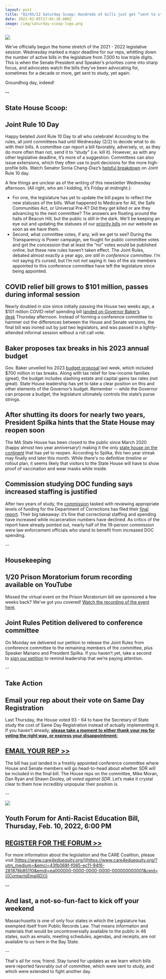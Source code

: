 ```yaml
---
layout: post
title: "02/05/22 Saturday Scoop: Hundreds of bills just got “sent to study”"
date: 2022-02-05T17:01:10.606Z
image: /img/saturday-scoop-logo.png
---
```

![](https://nvlupin.blob.core.windows.net/images/van/EA/EA007/1/90151/images/Saturday%20Scoop.png)

We’ve officially begun the home stretch of the 2021 - 2022 legislative session. Wednesday marked a major deadline for our reps, whittling down the number of active bills in the legislature from 7,000 to low triple digits. This is when the Senate President and Speaker’s priorities come into sharp focus, and advocates watch the bills they’ve been advocating for, sometimes for a decade or more, get sent to study, yet again.

Groundhog day, indeed!

**\--**

## **State House Scoop:**



## **Joint Rule 10 Day**

Happy belated Joint Rule 10 Day to all who celebrate! According to the rules, all joint committees had until Wednesday (2/2) to decide what to do with their bills. A committee can report a bill favorably, adversely, or, as they do more often than not, send it to “study” (i.e. kill it). However, as with any other legislative deadline, it’s more of a suggestion. Committees can also issue extensions, which they often use to punt decisions for the more high-profile bills. Watch Senator Sonia Chang-Diaz’s [helpful breakdown](https://twitter.com/SenChangDiaz/status/1487097521172328450?utm_medium=&emci=43fb068f-f085-ec11-94f6-281878b85110&emdi=ea000000-0000-0000-0000-000000000001&ceid={{ContactsEmailID}}) on Joint Rule 10 day.

A few things are unclear as of the writing of this newsletter Wednesday afternoon. (All right, who am I kidding, it’s Friday at midnight.):

* For one, the legislature has yet to update the bill pages to reflect the new statuses of the bills. What happened to Medicare for All, the Safe Communities Act, or Universal Pre-K? Did they get killed or are they advancing to the next committee? The answers are floating around the halls of Beacon Hill, but the public is still in the dark. We'll be keeping an eye out and updating the statuses of our [priority bills](https://actonmass.org/bills?utm_medium=&emci=43fb068f-f085-ec11-94f6-281878b85110&emdi=ea000000-0000-0000-0000-000000000001&ceid={{ContactsEmailID}}) on our website as soon as we have them.
* Second, what committee votes, if any, will we get to see? During the Transparency is Power campaign, we fought for public committee votes and got the concession that at least the “no” votes would be published online, but these new rules haven’t taken effect. The Joint Rules, debated almost exactly a year ago, *are still in conference committee.* I’m not saying it’s cursed, but I’m not *not* saying it: two of the six members appointed to this conference committee have left the legislature since being appointed.

## **COVID relief bill grows to $101 million, passes during informal session**

Nearly doubled in size since initially passing the House two weeks ago, a $101 million COVID relief spending bill [landed on Governor Baker’s desk](https://commonwealthmagazine.org/state-government/covid-spending-bill-grows-to-101m-passes-within-hours/?utm_medium=&emci=43fb068f-f085-ec11-94f6-281878b85110&emdi=ea000000-0000-0000-0000-000000000001&ceid={{ContactsEmailID}}) Thursday afternoon. Instead of forming a conference committee to hammer out the differences between the House and Senate versions, the final bill was ironed out by just two legislators, and was passed in a lightly-attended informal session without a roll call vote. 

## **Baker proposes tax breaks in his 2023 annual budget**

Gov. Baker unveiled his 2023 [budget proposal](https://www.wbur.org/news/2022/01/27/massachusetts-tax-proposal-charlie-baker?utm_medium=&emci=43fb068f-f085-ec11-94f6-281878b85110&emdi=ea000000-0000-0000-0000-000000000001&ceid={{ContactsEmailID}}) last week, which included $700 million in tax breaks. Along with tax relief for low-income families (great), the budget includes slashing estate and capital gains tax rates (not great). State House leadership has yet to take a clear position on this and other elements of the Governor’s budget. Remember -- while the Governor can propose a budget, the legislature ultimately controls the state’s purse strings.

## **After shutting its doors for nearly two years, President Spilka hints that the State House may reopen soon**

The MA State House has been closed to the public since March 2020 (happy almost two year anniversary!) making it the only [state house on the continent](https://www.bostonglobe.com/2021/11/14/metro/after-600-days-massachusetts-state-house-remains-closed-public-it-appears-be-only-state-capitol-still-shut-this-continent/?event=event25&utm_medium=&emci=317df342-9449-ec11-9820-c896653b26c8&emdi=ea000000-0000-0000-0000-000000000001&ceid=%7B%7BContactsEmailID%7D%7D&) that has yet to reopen. According to Spilka, this two year streak may finally end later this month. While there's no definitive timeline or rollout plan, it seems likely that visitors to the State House will have to show proof of vaccination and wear masks while inside.

## **Commission studying DOC funding says increased staffing is justified**

After two years of study, the [commission](http://correctionalfunding.com/?utm_medium=&emci=43fb068f-f085-ec11-94f6-281878b85110&emdi=ea000000-0000-0000-0000-000000000001&ceid={{ContactsEmailID}}) tasked with reviewing appropriate levels of funding for the Department of Corrections has filed their [final report](https://correctionalfunding.com/wp-content/uploads/2022/01/Final-Report-of-the-Special-Commission-on-Correctional-Spending-For-Filing.pdf?utm_medium=&emci=43fb068f-f085-ec11-94f6-281878b85110&emdi=ea000000-0000-0000-0000-000000000001&ceid={{ContactsEmailID}}). Their big takeaway: it’s fine that correctional staffing and spending have increased while incarceration numbers have declined. As critics of the report have already pointed out, nearly half of the 19-person commission were law enforcement officials who stand to benefit from increased DOC spending.

\--

## **Housekeeping**



## **1/20 Prison Moratorium forum recording available on YouTube**

Missed the virtual event on the Prison Moratorium bill we sponsored a few weeks back? We’ve got you covered! [Watch the recording of the event here](https://www.youtube.com/watch?v=VLv2M58E3CE&utm_medium=&emci=43fb068f-f085-ec11-94f6-281878b85110&emdi=ea000000-0000-0000-0000-000000000001&ceid={{ContactsEmailID}}).

## **Joint Rules Petition delivered to conference committee** 

On Monday we delivered our petition to release the Joint Rules from conference committee to the remaining members of the committee, plus Speaker Mariano and President Spilka. If you haven’t yet, take a second to [sign our petition](https://secure.everyaction.com/zaO01swsmkutItL0UOIFEw2?utm_medium=&emci=43fb068f-f085-ec11-94f6-281878b85110&emdi=ea000000-0000-0000-0000-000000000001&ceid={{ContactsEmailID}}) to remind leadership that we’re paying attention.

\--

## **Take Action**



## **Email your rep about their vote on Same Day Registration**

Last Thursday, the House voted 93 - 64 to have the Secretary of State study the cost of Same Day Registration instead of actually implementing it. If you haven’t already, **[please take a moment to either thank your rep for voting the right way, or express your disappointment:](https://secure.everyaction.com/bIbF4DSE30uu4ihl2uVESw2?utm_medium=&emci=43fb068f-f085-ec11-94f6-281878b85110&emdi=ea000000-0000-0000-0000-000000000001&ceid={{ContactsEmailID}})**



## **[EMAIL YOUR REP >>](https://secure.everyaction.com/bIbF4DSE30uu4ihl2uVESw2?utm_medium=&emci=43fb068f-f085-ec11-94f6-281878b85110&emdi=ea000000-0000-0000-0000-000000000001&ceid={{ContactsEmailID}})**

The bill has just landed in a freshly appointed conference committee where House and Senate members will go head-to-head about whether SDR will be included in the final bill. The House reps on the committee, Mike Moran, Dan Ryan and Shawn Dooley, *all voted against SDR*. Let’s make it crystal clear to them how incredibly unpopular their position is.

\--

![](https://nvlupin.blob.core.windows.net/images/van/EA/EA007/1/90151/images/Youth%20Forum%20Mass.png)

## **Youth Forum for Anti-Racist Education Bill, Thursday, Feb. 10, 2022, 6:00 PM**



## **[REGISTER FOR THE FORUM >>](https://us02web.zoom.us/webinar/register/WN_QJXT4IbITp2J5olktNdolQ?utm_medium=&emci=43fb068f-f085-ec11-94f6-281878b85110&emdi=ea000000-0000-0000-0000-000000000001&ceid={{ContactsEmailID}})**

For more information about the legislation and the CARE Coalition, please visit [https://www.care4eduequity.org/](https://www.care4eduequity.org/?utm_medium=&emci=43fb068f-f085-ec11-94f6-281878b85110&emdi=ea000000-0000-0000-0000-000000000001&ceid={{ContactsEmailID}})

**\--**

## **And last, a not-so-fun-fact to kick off your weekend**

Massachusetts is one of only four states in which the Legislature has exempted itself from Public Records Law. That means information and materials that would be uncontroversially available to the public in 46 states, such as emails, meeting schedules, agendas, and receipts, are not available to us here in the Bay State.

\--

That's all for now, friend. Stay tuned for updates as we learn which bills were reported favorably out of committee, which were sent to study, and which were extended to fight another day.